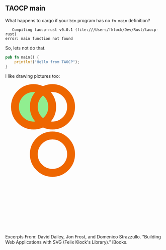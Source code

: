 ## TAOCP main

What happens to cargo if your `bin` program has no `fn main` definition?

```
   Compiling taocp-rust v0.0.1 (file:///Users/fklock/Dev/Rust/taocp-rust)
error: main function not found
```

So, lets not do that.

```rust
pub fn main() {
    println!("Hello from TAOCP");
}
```

I like drawing pictures too:

<svg xmlns="http://www.w3.org/2000/svg">
  <circle r="25%" cx="30%" cy="50%"
  fill="lightgreen"
  stroke="#e60" stroke-width="25" />
  <circle r="25%" cx="50%" cy="50%"
  fill="none"
  stroke="#e60" stroke-width="25" />
</svg>

<svg xmlns="http://www.w3.org/2000/svg" xmlns:xlink="http://www.w3.org/1999/xlink" >
  <title>Collage involving &lt;rect&gt; , &lt;circle&gt; and &lt;ellipse&gt; </title>
  <circle cx="50%" cy="50%" r="25%" fill="none" stroke="#e60" stroke-width="25"/>
</svg>

<svg xmlns="http://www.w3.org/2000/svg"
  xmlns:xlink="http://www.w3.org/1999/xlink" >
  <title>Collage involving &lt;rect&gt; , &lt;circle&gt; and &lt;ellipse&gt; </title>
  <circle cx="50%" cy="50%" r="25%" fill="none"
          stroke="#e60" stroke-width="25"/>
  <rect x="10%" width="80%" y="50%" height="10%" fill="#8ff"
    stroke="black" stroke-width="6" />
  <ellipse cx="50%" cy="50%" rx="10%" ry="40%" fill="yellow" fill-opacity=".45"
    stroke="purple" stroke-width="15" />
</svg>

Excerpts From: David Dailey, Jon Frost, and Domenico Strazzullo. “Building Web Applications with SVG (Felix Klock's Library).” iBooks.
